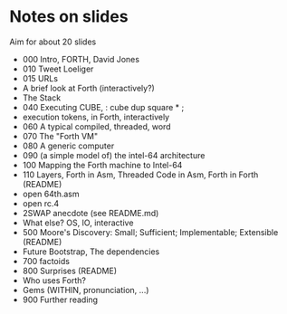 # Notes on slides

Aim for about 20 slides

- 000 Intro, FORTH, David Jones
- 010 Tweet Loeliger
- 015 URLs
- A brief look at Forth (interactively?)
- The Stack
- 040 Executing CUBE, : cube  dup square * ;
- execution tokens, in Forth, interactively
- 060 A typical compiled, threaded, word
- 070 The "Forth VM"
- 080 A generic computer
- 090 (a simple model of) the intel-64 architecture
- 100 Mapping the Forth machine to Intel-64
- 110 Layers, Forth in Asm, Threaded Code in Asm, Forth in Forth (README)
- open 64th.asm
- open rc.4
- 2SWAP anecdote (see README.md)
- What else? OS, IO, interactive
- 500 Moore's Discovery: Small; Sufficient; Implementable; Extensible (README)
- Future Bootstrap, The dependencies
- 700 factoids
- 800 Surprises (README)
- Who uses Forth?
- Gems (WITHIN, pronunciation, ...)
- 900 Further reading


